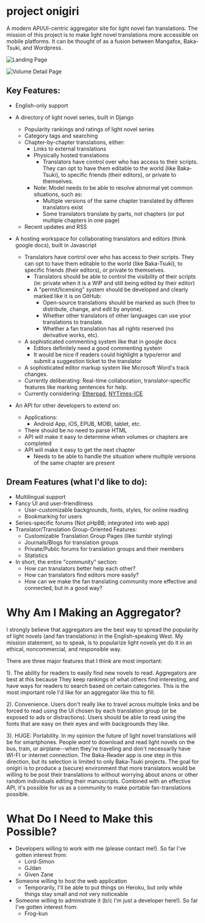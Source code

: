 project onigiri
===============

A modern API/UI-centric aggregator site for light novel fan translations. The mission of this project is to make 
light novel translations more accessible on mobile platforms. It can be thought of as a fusion between Mangafox,
Baka-Tsuki, and Wordpress.

![Landing Page](http://i.imgur.com/NxIxbXR.png)

![Volume Detail Page](http://i.imgur.com/VGUupTf.png)

Key Features:
-------------
* English-only support

* A directory of light novel series, built in Django
    * Popularity rankings and ratings of light novel series
    * Category tags and searching
    * Chapter-by-chapter translations, either:
        * Links to external translations
        * Physically hosted translations
            * Translators have control over who has access to their scripts. They can opt to have them editable 
              to the world (like Baka-Tsuki), to specific friends (their editors), or private to themselves.
        * Note: Model needs to be able to resolve abnormal yet common situations, such as: 
            * Multiple versions of the same chapter translated by differen translators exist
            * Some translators translate by parts, not chapters (or put multiple chapters in one page)
    * Recent updates and RSS

* A hosting workspace for collaborating translators and editors (think google docs), built in Javascript
    * Translators have control over who has access to their scripts. They can opt to have them editable to the 
      world (like Baka-Tsuki), to specific friends (their editors), or private to themselves.
        * Translators should be able to control the visibility of their scripts (ie: private when it is a WIP and still
          being edited by their editor)
        * A "permit/licensing" system should be developed and clearly marked like it is on GitHub:
            * Open-source translations should be marked as such (free to distribute, change, and edit by anyone).
            * Whether other translators of other languages can use your translations to translate.
            * Whether a fan translation has all rights reserved (no derivative works, etc).
    * A sophisticated commenting system like that in google docs
        * Editors definitely need a good commenting system
        * It would be nice if readers could highlight a typo/error and submit a suggestion ticket to the translator
    * A sophisticated editor markup system like Microsoft Word's track changes. 
    * Currently deliberating: Real-time collaboration, translator-specific features like marking sentences for help.
    * Currently considering: [Etherpad](https://beta.etherpad.org/), [NYTimes-ICE](http://nytimes.github.io/ice/demo/) 

* An API for other developers to extend on:
    * Applications:
        * Android App, iOS, EPUB, MOBI, tablet, etc.
    * There should be no need to parse HTML
    * API will make it easy to determine when volumes or chapters are completed
    * API will make it easy to get the next chapter
        * Needs to be able to handle the situation where multiple versions of the same chapter are present

Dream Features (what I'd like to do):
-------------------------------------
* Multilingual support
* Fancy UI and user-friendliness
    * User-customizable backgrounds, fonts, styles, for online reading
    * Bookmarking for users
* Series-specific forums (Not pHpBB; integrated into web app)
* Translator/Translation Group-Oriented Features:
    * Customizable Translation Group Pages (like tumblr styling)
    * Journals/Blogs for translation groups
    * Private/Public forums for translation groups and their members
    * Statistics
* In short, the entire "community" section:
    * How can translators better help each other?
    * How can translators find editors more easily?
    * How can we make the fan translating community more effective and connected, but in a good way?

Why Am I Making an Aggregator?
==============================
I strongly believe that aggregators are the best way to spread the popularity of light novels
(and fan translations) in the English-speaking West. My mission statement, so to speak, is to
popularize light novels yet do it in an ethical, noncommercial, and responsible way.

There are three major features that I think are most important: 

1). The ability for readers to easily find new novels to read. Aggregators are best at this because
They keep rankings of what others find interesting, and have ways for readers to search based on 
certain categories. This is the most important role I'd like for an aggregator like this to fill.

2). Convenience. Users don't really like to travel across multiple links and be forced to read using
the UI chosen by each translation group (or be exposed to ads or distractions). Users should be able 
to read using the fonts that are easy on their eyes and with backgrounds they like.

3). HUGE: Portability. In my opinion the future of light novel translations will be for smartphones.
People *want* to download and read light novels on the bus, train, or airplane--when they're traveling
and don't necessarily have WI-FI or internet connection. The Baka-Reader app is one step in this
direction, but its selection is limited to only Baka-Tsuki projects. The goal for onigiri is to 
produce a (secure) environment that more translators would be willing to be post their translations to
without worrying about anons or other random individuals editing their manuscripts. 
Combined with an effective API, it's possible for us as a community to make portable fan-translations
possible.

What Do I Need to Make this Possible?
=====================================
* Developers willing to work with me (please contact me!). So far I've gotten interest from:
    * Lord-Simon
    * GJdan
    * Given Zane
* Someone willing to host the web application
    * Temporarily, I'll be able to put things on Heroku, but only while things stay small and not very noticeable  
* Someone willing to administrate it (b/c I'm just a developer here!). So far I've gotten interest from:
    * Frog-kun









